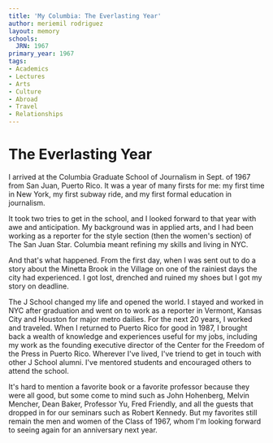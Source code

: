 ```yaml
---
title: 'My Columbia: The Everlasting Year'
author: meriemil rodriguez
layout: memory
schools:
  JRN: 1967
primary_year: 1967
tags:
- Academics
- Lectures
- Arts
- Culture
- Abroad
- Travel
- Relationships
---
```

# The Everlasting Year

I arrived at the Columbia Graduate School of Journalism in Sept. of 1967 from San Juan, Puerto Rico. It was a year of many firsts for me: my first time in New York, my first subway ride, and my first formal education in journalism.

It took two tries to get in the school, and I looked forward to that year with awe and anticipation. My background was in applied arts, and I had been working as a reporter for the style section (then the women's section) of The San Juan Star. Columbia meant refining my skills and living in NYC.

And that's what happened. From the first day, when I was sent out to do a story about the Minetta Brook in the Village on one of the rainiest days the city had experienced. I got lost, drenched and ruined my shoes but I got my story on deadline.

The J School changed my life and opened the world. I stayed and worked in NYC after graduation and went on to work as a reporter in Vermont, Kansas City and Houston  for  major metro dailies. For the next 20 years, I worked and traveled. When I returned to Puerto Rico for good in 1987, I brought back a wealth of knowledge and experiences useful for my jobs, including my work as the founding executive director of the Center for the Freedom of the Press in Puerto Rico. Wherever I've lived, I've triend to get in touch with other J School alumni. I've mentored students and encouraged others to attend the school.

It's hard to mention a favorite book or a favorite professor because they were all good, but some come to mind such as John Hohenberg, Melvin Mencher, Dean Baker, Professor Yu, Fred Friendly, and all the guests that dropped in for our seminars such as Robert Kennedy. But my favorites still remain the men and women of the Class of 1967, whom I'm looking forward to seeing again for an anniversary next year.
